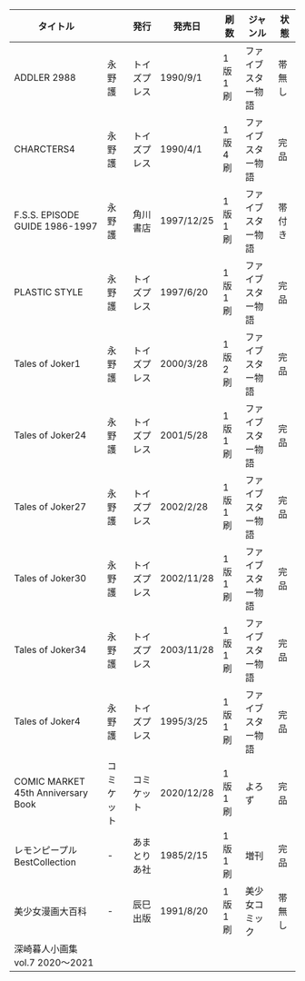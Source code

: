 | タイトル |  | 発行 | 発売日 | 刷数 | ジャンル | 状態 |
| ---- | ---- | ---- | ---- | ---- | ---- | ---- |
| ADDLER 2988 | 永野護 | トイズプレス | 1990/9/1 | 1版1刷 | ファイブスター物語 | 帯無し |
| CHARCTERS4  | 永野護 | トイズプレス | 1990/4/1 | 1版4刷 | ファイブスター物語 | 完品 |
| F.S.S. EPISODE GUIDE 1986-1997 | 永野護 | 角川書店 | 1997/12/25 | 1版1刷 | ファイブスター物語 | 帯付き |
| PLASTIC STYLE | 永野護 | トイズプレス | 1997/6/20 | 1版1刷 | ファイブスター物語 | 完品 |
| Tales of Joker1 | 永野護 | トイズプレス | 2000/3/28 | 1版2刷 | ファイブスター物語 | 完品 |
| Tales of Joker24 | 永野護 | トイズプレス | 2001/5/28 | 1版1刷 | ファイブスター物語 | 完品 |
| Tales of Joker27 | 永野護 | トイズプレス | 2002/2/28 | 1版1刷 | ファイブスター物語 | 完品 |
| Tales of Joker30 | 永野護 | トイズプレス | 2002/11/28 | 1版1刷 | ファイブスター物語 | 完品 |
| Tales of Joker34 | 永野護 | トイズプレス | 2003/11/28 | 1版1刷 | ファイブスター物語 | 完品 |
| Tales of Joker4 | 永野護 | トイズプレス | 1995/3/25 | 1版1刷 | ファイブスター物語 | 完品 |
| COMIC MARKET 45th Anniversary Book | コミケット | コミケット | 2020/12/28 | 1版1刷 | よろず | 完品 |
| レモンピープルBestCollection | - | あまとりあ社 | 1985/2/15 | 1版1刷 | 増刊 | 完品 |
| 美少女漫画大百科 | - | 辰巳出版 | 1991/8/20 | 1版1刷 | 美少女コミック | 帯無し |
| 深崎暮人小画集vol.7 2020～2021 |  |  |  |  |  |  |
